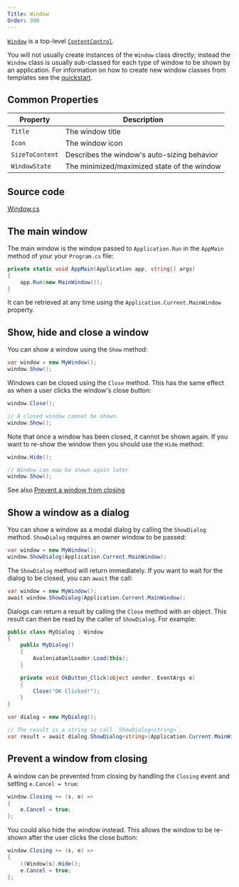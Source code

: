 ```yaml
---
Title: Window
Order: 390
---
```


[`Window`](/api/Avalonia.Controls/Window) is a top-level [`ContentControl`](contentcontrol).

You will not usually create instances of the `Window` class directly; instead the `Window` class
is usually sub-classed for each type of window to be shown by an application. For information on
how to create new window classes from templates see the [quickstart](/docs/quickstart/window).

## Common Properties

|Property|Description|
|--------|-----------|
|`Title`|The window title|
|`Icon`|The window icon|
|`SizeToContent`|Describes the window's auto-sizing behavior|
|`WindowState`|The minimized/maximized state of the window|

## Source code
[Window.cs](https://github.com/AvaloniaUI/Avalonia/blob/master/src/Avalonia.Controls/Window.cs)

## The main window

The main window is the window passed to `Application.Run` in the `AppMain` method of your your
`Program.cs` file:

```csharp
private static void AppMain(Application app, string[] args)
{
    app.Run(new MainWindow());
}
```

It can be retrieved at any time using the `Application.Current.MainWindow` property.

## Show, hide and close a window

You can show a window using the `Show` method:

```csharp
var window = new MyWindow();
window.Show();
```

Windows can be closed using the `Close` method. This has the same effect as when a user clicks the
window's close button:

```csharp
window.Close();

// A closed window cannot be shown.
window.Show();
```

Note that once a window has been closed, it cannot be shown again. If you want to re-show the
window then you should use the `Hide` method:

```csharp
window.Hide();

// Window can now be shown again later
window.Show();
```

See also [Prevent a window from closing](#prevent-a-window-from-closing)

## Show a window as a dialog

You can show a window as a modal dialog by calling the `ShowDialog` method. `ShowDialog` requires
an owner window to be passed:

```csharp
var window = new MyWindow();
window.ShowDialog(Application.Current.MainWindow);
```

The `ShowDialog` method will return immediately. If you want to wait for the dialog to be closed,
you can `await` the call:

```csharp
var window = new MyWindow();
await window.ShowDialog(Application.Current.MainWindow);
```

Dialogs can return a result by calling the `Close` method with an object. This result can then be
read by the caller of `ShowDialog`. For example:

```csharp
public class MyDialog : Window
{
    public MyDialog()
    {
        AvaloniaXamlLoader.Load(this);
    }

    private void OkButton_Click(object sender, EventArgs e)
    {
        Close("OK Clicked!");
    }
}
```

```csharp
var dialog = new MyDialog();

// The result is a string so call `ShowDialog<string>`.
var result = await dialog.ShowDialog<string>(Application.Current.MainWindow);
```

## Prevent a window from closing

A window can be prevented from closing by handling the `Closing` event and setting `e.Cancel = true`:

```csharp
window.Closing += (s, e) =>
{
    e.Cancel = true;
};
```

You could also hide the window instead. This allows the window to be re-shown after the user clicks
the close button:

```csharp
window.Closing += (s, e) =>
{
    ((Window)s).Hide();
    e.Cancel = true;
};
```
